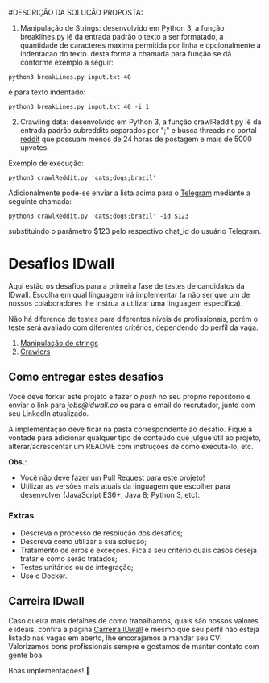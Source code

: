 #DESCRIÇÃO DA SOLUÇÃO PROPOSTA:
1. Manipulação de Strings:
desenvolvido em Python 3, a função breaklines.py lê da entrada padrão
o texto a ser formatado, a quantidade de caracteres maxima permitida 
por linha e opcionalmente a indentacao do texto.
desta forma a chamada para função se dá conforme exemplo a seguir:

```
python3 breakLines.py input.txt 40
```
e para texto indentado:

```
python3 breakLines.py input.txt 40 -i 1
```

2. Crawling data:
desenvolvido em Python 3, a função crawlReddit.py lê da entrada padrão
subreddits separados por ";" e busca threads no portal 
[reddit](http://reddit.com) que possuam menos de 24 horas de postagem e
 mais de 5000 upvotes.

Exemplo de execução:

```
python3 crawlReddit.py 'cats;dogs;brazil'
```

Adicionalmente pode-se enviar a lista acima para o 
[Telegram](https://web.telegram.org/) mediante a seguinte chamada:

```
python3 crawlReddit.py 'cats;dogs;brazil' -id $123
```

substituindo o parâmetro $123 pelo respectivo chat_id do usuário Telegram.


# Desafios IDwall

Aqui estão os desafios para a primeira fase de testes de candidatos da IDwall.
Escolha em qual linguagem irá implementar (a não ser que um de nossos colaboradores lhe instrua a utilizar uma linguagem específica).

Não há diferença de testes para diferentes níveis de profissionais, porém o teste será avaliado com diferentes critérios, dependendo do perfil da vaga.

1. [Manipulação de strings](https://github.com/idwall/desafios/tree/master/strings)
2. [Crawlers](https://github.com/idwall/desafios/tree/master/crawlers)

## Como entregar estes desafios
Você deve forkar este projeto e fazer o *push* no seu próprio repositório e enviar o link para _jobs@idwall.co_ ou para o email do recrutador, junto com seu LinkedIn atualizado.

A implementação deve ficar na pasta correspondente ao desafio. Fique à vontade para adicionar qualquer tipo de conteúdo que julgue útil ao projeto, alterar/acrescentar um README com instruções de como executá-lo, etc.

**Obs.**:
- Você não deve fazer um Pull Request para este projeto!
- Utilizar as versões mais atuais da linguagem que escolher para desenvolver (JavaScript ES6+; Java 8; Python 3, etc).

### Extras

- Descreva o processo de resolução dos desafios;
- Descreva como utilizar a sua solução;
- Tratamento de erros e exceções. Fica a seu critério quais casos deseja tratar e como serão tratados;
- Testes unitários ou de integração;
- Use o Docker.

## Carreira IDwall

Caso queira mais detalhes de como trabalhamos, quais são nossos valores e ideais, confira a página [Carreira IDwall](https://idwall.co/carreira) e mesmo que seu perfil não esteja listado nas vagas em aberto, lhe encorajamos a mandar seu CV! Valorizamos bons profissionais sempre e gostamos de manter contato com gente boa.

Boas implementações! 🎉
